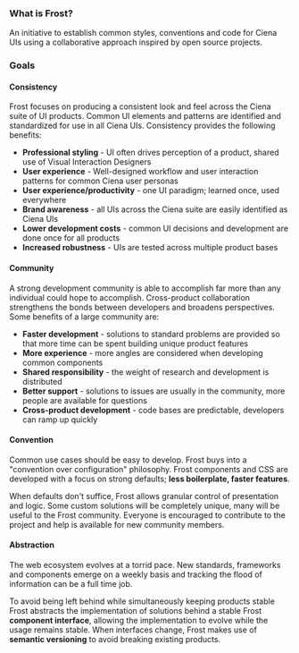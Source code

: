 ### What is Frost?

An initiative to establish common styles, conventions and code for Ciena
UIs using a collaborative approach inspired by open source projects.

### Goals

#### Consistency

Frost focuses on producing a consistent look and feel across the Ciena
suite of UI products. Common UI elements and patterns are identified and
standardized for use in all Ciena UIs. Consistency provides the
following benefits:

-   **Professional styling** - UI often drives perception of a product,
    shared use of Visual Interaction Designers
-   **User experience** - Well-designed workflow and user interaction
    patterns for common Ciena user personas
-   **User experience/productivity** - one UI paradigm; learned once,
    used everywhere
-   **Brand awareness** - all UIs across the Ciena suite are easily
    identified as Ciena UIs
-   **Lower development costs** - common UI decisions and development
    are done once for all products
-   **Increased robustness** - UIs are tested across multiple product
    bases

#### Community

A strong development community is able to accomplish far more than any
individual could hope to accomplish. Cross-product collaboration
strengthens the bonds between developers and broadens perspectives. Some
benefits of a large community are:

-   **Faster development** - solutions to standard problems are provided
    so that more time can be spent building unique product features
-   **More experience** - more angles are considered when developing
    common components
-   **Shared responsibility** - the weight of research and development
    is distributed
-   **Better support** - solutions to issues are usually in the
    community, more people are available for questions
-   **Cross-product development** - code bases are predictable,
    developers can ramp up quickly

#### Convention

Common use cases should be easy to develop. Frost buys into a
"convention over configuration" philosophy. Frost components and CSS are
developed with a focus on strong defaults; **less boilerplate, faster
features**.

When defaults don't suffice, Frost allows granular control of
presentation and logic. Some custom solutions will be completely unique,
many will be useful to the Frost community. Everyone is encouraged to
contribute to the project and help is available for new community
members.

#### Abstraction

The web ecosystem evolves at a torrid pace. New standards, frameworks
and components emerge on a weekly basis and tracking the flood of
information can be a full time job.

To avoid being left behind while simultaneously keeping products stable
Frost abstracts the implementation of solutions behind a stable Frost
**component interface**, allowing the implementation to evolve while the
usage remains stable. When interfaces change, Frost makes use of
**semantic versioning** to avoid breaking existing products.
